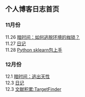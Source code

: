 ## 个人博客日志首页

### 11月份

11.26 [暗时间：如何逃脱环境的枷锁？](https://adamtongji.github.io/blogs/2017_11_26)  
11.27 [日记](https://adamtongji.github.io/blogs/2017_11_27)  
11.28 [Python sklearn包上手](https://adamtongji.github.io/blogs/2017_11_28)  

### 12月份  
12.1 [暗时间：逃出天性](https://adamtongji.github.io/blogs/2017_12_1)  
12.3 [日记](https://adamtongji.github.io/blogs/2017_12_3)  
12.3 [文献积累:TargetFinder](https://adamtongji.github.io/blogs/2017_12_4)  
